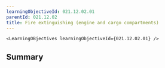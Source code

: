 ```yaml
---
learningObjectiveId: 021.12.02.01
parentId: 021.12.02
title: Fire extinguishing (engine and cargo compartments)
---
```


```tsx eval
<LearningOBjectives learningObjectiveId={021.12.02.01} />
```

## Summary

